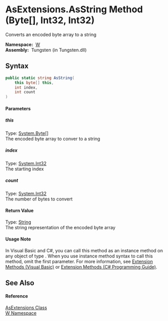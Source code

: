 AsExtensions.AsString Method (Byte[], Int32, Int32)
===================================================
   Converts an encoded byte array to a string

  **Namespace:**  [W][1]  
  **Assembly:**  Tungsten (in Tungsten.dll)

Syntax
------

```csharp
public static string AsString(
	this byte[] this,
	int index,
	int count
)
```

#### Parameters

##### *this*
Type: [System.Byte][2][]  
The encoded byte array to conver to a string

##### *index*
Type: [System.Int32][3]  
The starting index

##### *count*
Type: [System.Int32][3]  
The number of bytes to convert

#### Return Value
Type: [String][4]  
The string representation of the encoded byte array
#### Usage Note
In Visual Basic and C#, you can call this method as an instance method on any object of type . When you use instance method syntax to call this method, omit the first parameter. For more information, see [Extension Methods (Visual Basic)][5] or [Extension Methods (C# Programming Guide)][6].

See Also
--------

#### Reference
[AsExtensions Class][7]  
[W Namespace][1]  

[1]: ../README.md
[2]: http://msdn.microsoft.com/en-us/library/yyb1w04y
[3]: http://msdn.microsoft.com/en-us/library/td2s409d
[4]: http://msdn.microsoft.com/en-us/library/s1wwdcbf
[5]: http://msdn.microsoft.com/en-us/library/bb384936.aspx
[6]: http://msdn.microsoft.com/en-us/library/bb383977.aspx
[7]: README.md